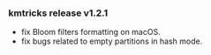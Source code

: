 ### kmtricks release v1.2.1

* fix Bloom filters formatting on macOS.
* fix bugs related to empty partitions in hash mode.

